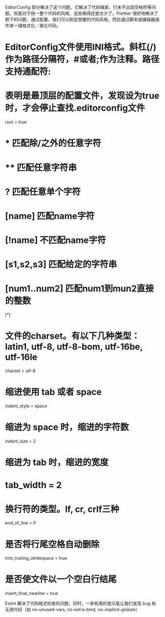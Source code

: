 EditorConfig 部分解决了这个问题，它解决了代码缩紧，行末不出现空格符等问题，但是对于统一整个代码的风格，这些做得还是太少了。Prettier 很好地解决了剩下的问题，通过配置，我们可以制定想要的代码风格，然后通过脚本或编辑器插件来一键格式化／美化代码。

# EditorConfig文件使用INI格式。斜杠(/)作为路径分隔符，#或者;作为注释。路径支持通配符:
# 表明是最顶层的配置文件，发现设为true时，才会停止查找.editorconfig文件
root = true

# * 匹配除/之外的任意字符
# **    匹配任意字符串
# ? 匹配任意单个字符
# [name]    匹配name字符
# [!name]   不匹配name字符
# [s1,s2,s3]    匹配给定的字符串
# [num1..num2]  匹配num1到mun2直接的整数
[*]
# 文件的charset。有以下几种类型：latin1, utf-8, utf-8-bom, utf-16be, utf-16le
charset = utf-8
# 缩进使用 tab 或者 space
indent_style = space
# 缩进为 space 时，缩进的字符数
indent_size = 2
# 缩进为 tab 时，缩进的宽度
# tab_width = 2
# 换行符的类型。lf, cr, crlf三种
end_of_line = lf
# 是否将行尾空格自动删除
trim_trailing_whitespace = true
# 是否使文件以一个空白行结尾
insert_final_newline = true


Eslint 解决了代码格式检查的问题，同时，一些有用的提示能让我们发现 bug 和无用代码（如 no-unused-vars, no-extra-bind, no-implicit-globals）